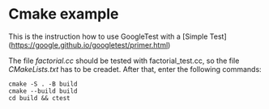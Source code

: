 # Cmake example

This is the instruction how to use GoogleTest with a [Simple Test] (https://google.github.io/googletest/primer.html)

The file *factorial.cc* should be tested with factorial_test.cc,
so the file *CMakeLists.txt* has to be creadet.
After that, enter the following commands:

    cmake -S . -B build
    cmake --build build
    cd build && ctest